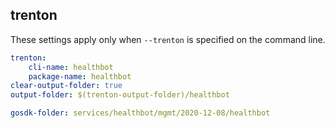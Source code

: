 
## trenton

These settings apply only when `--trenton` is specified on the command line.

``` yaml $(trenton)
trenton:
    cli-name: healthbot
    package-name: healthbot
clear-output-folder: true
output-folder: $(trenton-output-folder)/healthbot
```

``` yaml $(tag)=='package-2020-12-08' && $(trenton)
gosdk-folder: services/healthbot/mgmt/2020-12-08/healthbot
```
